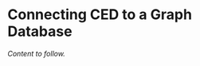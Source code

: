 # Connecting CED to a Graph Database

*Content to follow.*

<!--

Event Data is a natural fit for a Graph Database. 


CED is a natural fit for a Graph Database. A Graph Database is a store for objects and relationships between them, which is exactly the kind of data that CED provides.

Whilst CED is a natural fit for a graph database, there are several ways that it can fit. There's no one true model for modelling CED as a graph. The way you represent the data depends entirely on the kind of questions you want to ask of it. Some representations make for easy querying, but don't capture all of the nuances of the data. 

Here are six models you might consider:

## 1 - Simple subjects and objects as nodes.

![Model 1: Simple subjects, objects and relations](/images/graph-1.png)

This is the most straightforward. It records the like as "this webapge mentioned this DOI". It's a good starting point for interrogating the data.

Allows you to answer:
 - allows for questions like "which webpages mention this DOI?"
 - how many DOIs are mentioned in this webpage

Pros:
 - simple and compact

Cons:
 - doesn't represent whether or not not the article was linked via its landing page or directly via the DOI
 - doesn't record the metadata of the relation, e.g. when it happened
 - doesn't record which Event caused the relation, so the evidence chain is lost

## 2 - URLs and PIDs as nodes, relations between URLs

![Model : ](/images/graph-2.png)

This model makes a separate node for the URL of an article and its PID, if they are different. 

## 3 - URLs and PIDs as nodes, relations between PIDs

![Model : ](/images/graph-3.png)



## 4 - The Event as a Node

![Model : ](/images/graph-4.png)



## 5 - The Event as a Node, PID to URL relationships

![Model : ](/images/graph-5.png)



## 6 - 

![Model : ](/images/graph-6.png)



The simplest way to 



Each Event records 

Content to follow.


# Gephi

https://gephi.org/

-->